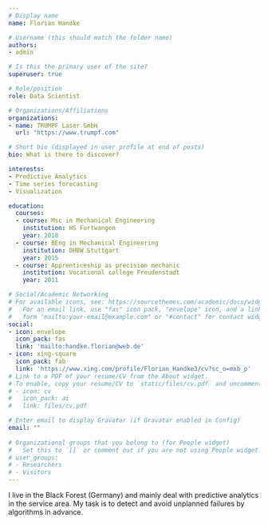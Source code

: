 ```yaml
---
# Display name
name: Florian Handke

# Username (this should match the folder name)
authors:
- admin

# Is this the primary user of the site?
superuser: true

# Role/position
role: Data Scientist

# Organizations/Affiliations
organizations:
- name: TRUMPF Laser GmbH
  url: "https://www.trumpf.com"

# Short bio (displayed in user profile at end of posts)
bio: What is there to discover?

interests:
- Predictive Analytics 
- Time series forecasting
- Visualization

education:
  courses:
  - course: Msc in Mechanical Engineering
    institution: HS Furtwangen
    year: 2018
  - course: BEng in Mechanical Engineering
    institution: DHBW Stuttgart
    year: 2015
  - course: Apprenticeship as precision mechanic
    institution: Vocational college Freudenstadt
    year: 2011

# Social/Academic Networking
# For available icons, see: https://sourcethemes.com/academic/docs/widgets/#icons
#   For an email link, use "fas" icon pack, "envelope" icon, and a link in the
#   form "mailto:your-email@example.com" or "#contact" for contact widget.
social:
- icon: envelope
  icon_pack: fas
  link: 'mailto:handke.florian@web.de'  
- icon: xing-square
  icon_pack: fab
  link: 'https://www.xing.com/profile/Florian_Handke3/cv?sc_o=mxb_p'
# Link to a PDF of your resume/CV from the About widget.
# To enable, copy your resume/CV to `static/files/cv.pdf` and uncomment the lines below.  
# - icon: cv
#   icon_pack: ai
#   link: files/cv.pdf

# Enter email to display Gravatar (if Gravatar enabled in Config)
email: ""
  
# Organizational groups that you belong to (for People widget)
#   Set this to `[]` or comment out if you are not using People widget.  
# user_groups:
# - Researchers
# - Visitors
---
```


I live in the Black Forest (Germany) and mainly deal with predictive analytics in the service area. My task is to detect and avoid unplanned failures by algorithms in advance. 